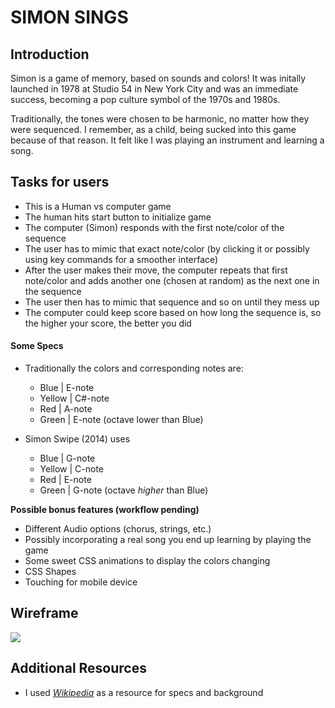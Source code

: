 # SIMON SINGS

## Introduction

Simon is a game of memory, based on sounds and colors! It was initally launched in 1978 at Studio 54 in New York City and was an immediate success, becoming a pop culture symbol of the 1970s and 1980s.

Traditionally, the tones were chosen to be harmonic, no matter how they were sequenced. I remember, as a child, being sucked into this game because of that reason. It felt like I was playing an instrument and learning a song. 

## Tasks for users

- This is a Human vs computer game
- The human hits start button to initialize game
- The computer (Simon) responds with the first note/color of the sequence
- The user has to mimic that exact note/color (by clicking it or possibly using key commands for a smoother interface)
- After the user makes their move, the computer repeats that first note/color and adds another one (chosen at random) as the next one in the sequence
- The user then has to mimic that sequence and so on until they mess up 
- The computer could keep score based on how long the sequence is, so the higher your score, the better you did

#### Some Specs

- Traditionally the colors and corresponding notes are:
  - Blue | E-note
  - Yellow | C#-note
  - Red | A-note
  - Green | E-note (octave lower than Blue)

- Simon Swipe (2014) uses
  - Blue | G-note
  - Yellow | C-note
  - Red | E-note
  - Green | G-note (octave _higher_ than Blue)

**Possible bonus features (workflow pending)**

- Different Audio options (chorus, strings, etc.)
- Possibly incorporating a real song you end up learning by playing the game
- Some sweet CSS animations to display the colors changing
- CSS Shapes
- Touching for mobile device

## Wireframe

![](https://i.imgur.com/ySAjOeO.png)

## Additional Resources

- I used <a href="https://en.wikipedia.org/wiki/Simon_(game)">_Wikipedia_</a> as a resource for specs and background
